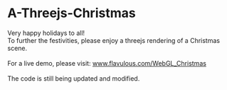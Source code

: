 # A-Threejs-Christmas

Very happy holidays to all! <br>
To further the festivities, please enjoy a threejs rendering of a Christmas scene. <br><br>
For a live demo, please visit: www.flavulous.com/WebGL_Christmas <br><br>
The code is still being updated and modified. 
